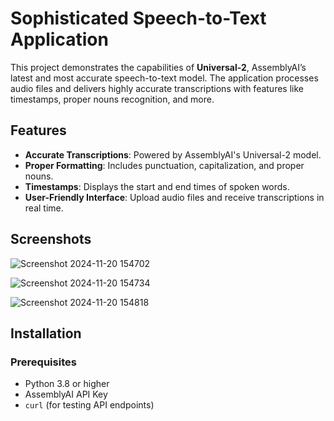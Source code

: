 # Sophisticated Speech-to-Text Application

This project demonstrates the capabilities of **Universal-2**, AssemblyAI’s latest and most accurate speech-to-text model. The application processes audio files and delivers highly accurate transcriptions with features like timestamps, proper nouns recognition, and more.

## Features
- **Accurate Transcriptions**: Powered by AssemblyAI's Universal-2 model.
- **Proper Formatting**: Includes punctuation, capitalization, and proper nouns.
- **Timestamps**: Displays the start and end times of spoken words.
- **User-Friendly Interface**: Upload audio files and receive transcriptions in real time.


## Screenshots
![Screenshot 2024-11-20 154702](https://github.com/user-attachments/assets/f7144dea-11d6-4471-be0d-92c644bebfa1)

![Screenshot 2024-11-20 154734](https://github.com/user-attachments/assets/ba1f2043-5a93-4c4f-8036-385dd3ea8e54)

![Screenshot 2024-11-20 154818](https://github.com/user-attachments/assets/bff1ebc0-f84b-4b20-8269-d6c7c2c06949)


## Installation
### Prerequisites
- Python 3.8 or higher
- AssemblyAI API Key
- `curl` (for testing API endpoints)

